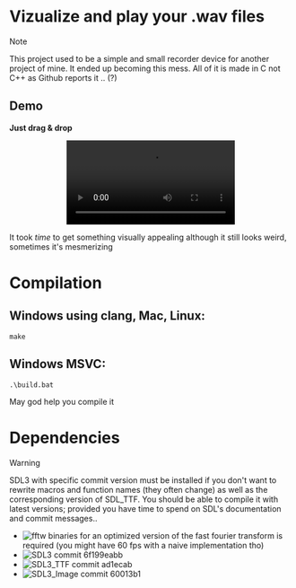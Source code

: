 # Vizualize and play your .wav files 
> [!NOTE]
> This project used to be a simple and small recorder device for another project of mine. It ended up becoming this mess.
> All of it is made in C not C++ as Github reports it .. (?)
## Demo
**Just drag & drop**
<div align="center">
<video src="https://github.com/user-attachments/assets/c7890901-9072-430c-94c9-ab943e43a1a8"></video><br>
</div>

It took *time* to get something visually appealing although it still looks weird, sometimes it's mesmerizing

# Compilation
## Windows using clang, Mac, Linux:
    make
## Windows MSVC:
    .\build.bat
May god help you compile it

# Dependencies
> [!WARNING]
> SDL3 with specific commit version must be installed if you don't want to rewrite macros and function names (they often change) as well as the corresponding version of SDL_TTF.
You should be able to compile it with latest versions; provided you have time to spend on SDL's documentation and commit messages..

- ![fftw](https://www.fftw.org/) binaries for an optimized version of the fast fourier transform is required (you might have 60 fps with a naive implementation tho)
- ![SDL3](https://github.com/libsdl-org/SDL/tree/6f199eabb) commit 6f199eabb
- ![SDL3_TTF](https://github.com/libsdl-org/SDL_ttf/tree/ad1ecab) commit ad1ecab
- ![SDL3_Image](https://github.com/libsdl-org/SDL_Image/tree/60013b1) commit 60013b1
